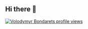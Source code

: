 ## Hi there 👋
[![Volodymyr Bondarets profile views](https://u8views.com/api/v1/github/profiles/90688082/views/day-week-month-total-count.svg)](https://u8views.com/github/vbondarets)
<!--
**vbondarets/vbondarets** is a ✨ _special_ ✨ repository because its `README.md` (this file) appears on your GitHub profile.

Here are some ideas to get you started:

- 🔭 I’m currently working on ...
- 🌱 I’m currently learning ...
- 👯 I’m looking to collaborate on ...
- 🤔 I’m looking for help with ...
- 💬 Ask me about ...
- 📫 How to reach me: ...
- 😄 Pronouns: ...
- ⚡ Fun fact: ...
-->
